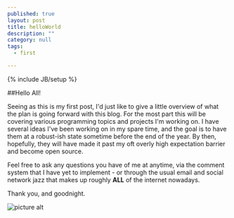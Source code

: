 ```yaml
---
published: true
layout: post
title: helloWorld
description: ""
category: null
tags: 
  - first

---
```


{% include JB/setup %}

##Hello All!

Seeing as this is my first post, I'd just like to give a little overview of what the plan is going forward with this blog. 
For the most part this will be covering various programming topics and projects I'm working on. I have several ideas I've been working on in my spare time, and the goal is to have them at a robust-ish state sometime before the end of the year. By then, hopefully, they will have made it past my oft overly high expectation barrier and become open source.

Feel free to ask any questions you have of me at anytime, via the comment system that I have yet to implement - or through the usual email and social network jazz that makes up roughly **ALL** of the internet nowadays.

Thank you, and goodnight.

![picture alt](http://placekitten.com/200/300)

